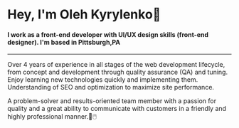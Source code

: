 <h1 style="border-bottom: none">Hey, I'm Oleh Kyrylenko👋</h1>

#### I work as a front-end developer with UI/UX design skills (front-end designer). I'm based in Pittsburgh,PA
---

Over 4 years of experience in all stages of the web development lifecycle, from concept and development through quality assurance (QA) and tuning. Enjoy learning new technologies quickly and implementing them. Understanding of SEO and optimization to maximize site performance.

A problem-solver and results-oriented team member with a passion for quality and a great ability to communicate with customers in a friendly and highly professional manner.💽🖱️






